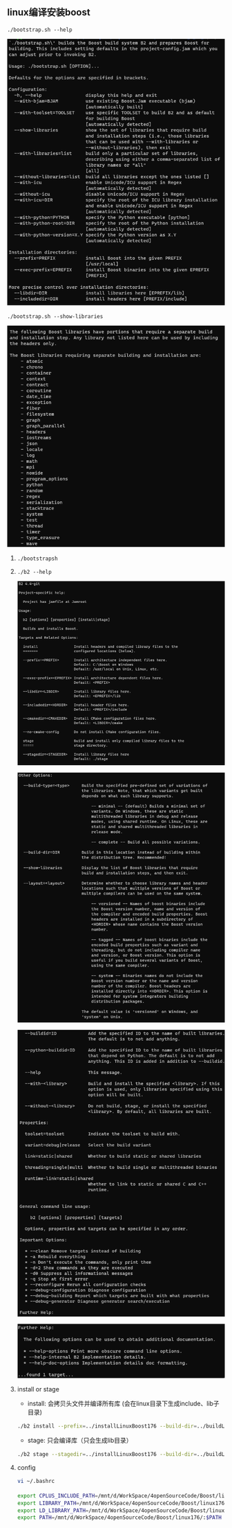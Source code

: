 ## linux编译安装boost

```
./bootstrap.sh --help
```

![image-20210606170217002](image/image-20210606170217002.png)

```
./bootstrap.sh --show-libraries
```

![image-20220506154316743](image/image-20220506154316743.png)



1. ```
   ./bootstrapsh
   ```

2. ``` 
   ./b2 --help
   ```

   ![image-20210609230132294](image/image-20210609230132294.png)

   ![image-20210609230215737](image/image-20210609230215737.png)

   ![image-20210609230257136](image/image-20210609230257136.png)

   ![image-20210609230318655](image/image-20210609230318655.png)

3. install or stage

   + install: 会拷贝头文件并编译所有库 (会在linux目录下生成include、lib子目录)

   ```bash
   ./b2 install --prefix=../installLinuxBoost176 --build-dir=../buildLinuxBoost176 --without-python
   ```

   + stage: 只会编译库（只会生成lib目录）

   ```bash
   ./b2 stage --stagedir=../installLinuxBoost176 --build-dir=../buildLinuxBoost176 --without-python --no-cmake-config
   ```

   

4. config

   ```bash
   vi ~/.bashrc
   
   export CPLUS_INCLUDE_PATH=/mnt/d/WorkSpace/4openSourceCode/Boost/linux176/include:$CPLUS_INCLUDE_PATH
   export LIBRARY_PATH=/mnt/d/WorkSpace/4openSourceCode/Boost/linux176/lib:$LIBRARY_PATH
   export LD_LIBRARY_PATH=/mnt/d/WorkSpace/4openSourceCode/Boost/linux176/lib:$LD_LIBRARY_PATH
   export PATH=/mnt/d/WorkSpace/4openSourceCode/Boost/linux176/:$PATH
   ```
   
   



